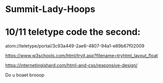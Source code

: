 # Summit-Lady-Hoops
# 10/11 teletype code the second:
atom://teletype/portal/3c93a449-2ae6-4807-94a1-e89b67f02009

https://www.w3schools.com/html/tryit.asp?filename=tryhtml_layout_float


https://internetingishard.com/html-and-css/responsive-design/


Do u boaet brooop
